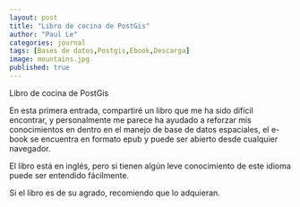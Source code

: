 ```yaml
---
layout: post
title: "Libro de cocina de PostGis"
author: "Paul Le"
categories: journal
tags: [Bases de datos,Postgis,Ebook,Descarga]
image: mountains.jpg
published: true
---
```


Libro de cocina de PostGis

En esta primera entrada, compartiré un libro que me ha sido difícil encontrar, y personalmente me parece ha ayudado a reforzar mis conocimientos en dentro en el manejo de base de datos espaciales, el e-book se encuentra en formato epub y puede ser abierto desde cualquier navegador.

El libro está en inglés, pero si tienen algún leve conocimiento de este idioma puede ser entendido fácilmente.

Si el libro es de su agrado, recomiendo que lo adquieran. 

